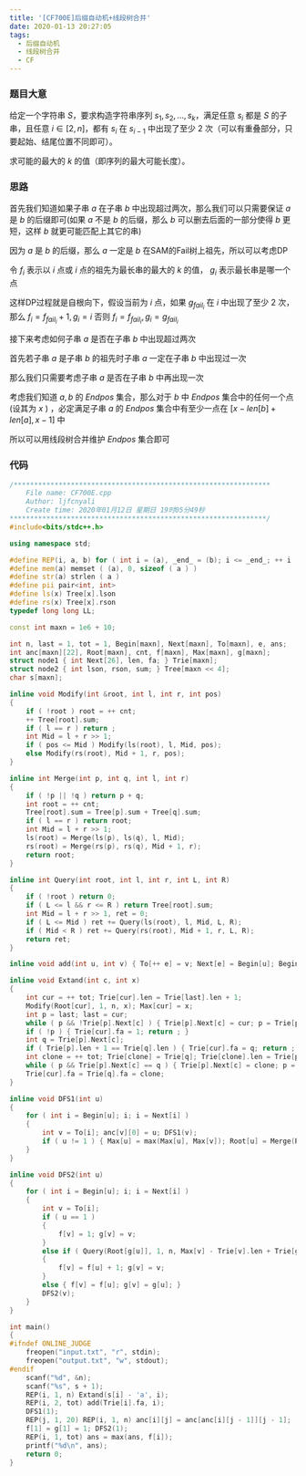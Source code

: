```yaml
---
title: '[CF700E]后缀自动机+线段树合并'
date: 2020-01-13 20:27:05
tags:
  - 后缀自动机
  - 线段树合并
  - CF
---
```


### 题目大意

给定一个字符串 $S$，要求构造字符串序列 $s_1,s_2,\ldots,s_k$，满足任意 $s_i$ 都是 $S$ 的子串，且任意 $i\in[2,n]$，都有 $s_i$ 在 $s_{i-1}$ 中出现了至少 2 次（可以有重叠部分，只要起始、结尾位置不同即可）。

求可能的最大的 $k$ 的值（即序列的最大可能长度）。

<!-- mroe -->

### 思路

首先我们知道如果子串 $a$ 在子串 $b$ 中出现超过两次，那么我们可以只需要保证 $a$ 是 $b$ 的后缀即可(如果 $a$ 不是 $b$ 的后缀，那么 $b$ 可以删去后面的一部分使得 $b$ 更短，这样 $b$ 就更可能匹配上其它的串)

因为 $a$ 是 $b$ 的后缀，那么 $a$ 一定是 $b$ 在SAM的Fail树上祖先，所以可以考虑DP

令 $f_i$ 表示以 $i$ 点或 $i$ 点的祖先为最长串的最大的 $k$ 的值， $g_i$ 表示最长串是哪一个点

这样DP过程就是自根向下，假设当前为 $i$ 点，如果 $g_{fail_i}$ 在 $i$ 中出现了至少 2 次，那么 $f_i=f_{fail_i}+1,g_i=i$ 否则 $f_i=f_{fail_i},g_i=g_{fail_i}$

接下来考虑如何子串 $a$ 是否在子串 $b$ 中出现超过两次

首先若子串 $a$ 是子串 $b$ 的祖先时子串 $a$ 一定在子串 $b$ 中出现过一次

那么我们只需要考虑子串 $a$ 是否在子串 $b$ 中再出现一次

考虑我们知道 $a,b$ 的 $Endpos$ 集合，那么对于 $b$ 中 $Endpos$ 集合中的任何一个点(设其为 $x$ ) ，必定满足子串 $a$ 的 $Endpos$ 集合中有至少一点在 $[x-len[b]+len[a],x-1]$ 中

所以可以用线段树合并维护 $Endpos$ 集合即可

### 代码

```c++
/***************************************************************
	File name: CF700E.cpp
	Author: ljfcnyali
	Create time: 2020年01月12日 星期日 19时05分49秒
***************************************************************/
#include<bits/stdc++.h>

using namespace std;

#define REP(i, a, b) for ( int i = (a), _end_ = (b); i <= _end_; ++ i ) 
#define mem(a) memset ( (a), 0, sizeof ( a ) ) 
#define str(a) strlen ( a ) 
#define pii pair<int, int>
#define ls(x) Tree[x].lson
#define rs(x) Tree[x].rson
typedef long long LL;

const int maxn = 1e6 + 10;

int n, last = 1, tot = 1, Begin[maxn], Next[maxn], To[maxn], e, ans;
int anc[maxn][22], Root[maxn], cnt, f[maxn], Max[maxn], g[maxn];
struct node1 { int Next[26], len, fa; } Trie[maxn];
struct node2 { int lson, rson, sum; } Tree[maxn << 4];
char s[maxn];

inline void Modify(int &root, int l, int r, int pos)
{
    if ( !root ) root = ++ cnt;
    ++ Tree[root].sum;
    if ( l == r ) return ;
    int Mid = l + r >> 1;
    if ( pos <= Mid ) Modify(ls(root), l, Mid, pos);
    else Modify(rs(root), Mid + 1, r, pos);
}

inline int Merge(int p, int q, int l, int r)
{
    if ( !p || !q ) return p + q;
    int root = ++ cnt;
    Tree[root].sum = Tree[p].sum + Tree[q].sum;
    if ( l == r ) return root;
    int Mid = l + r >> 1;
    ls(root) = Merge(ls(p), ls(q), l, Mid);
    rs(root) = Merge(rs(p), rs(q), Mid + 1, r);
    return root;
}

inline int Query(int root, int l, int r, int L, int R)
{
    if ( !root ) return 0;
    if ( L <= l && r <= R ) return Tree[root].sum;
    int Mid = l + r >> 1, ret = 0;
    if ( L <= Mid ) ret += Query(ls(root), l, Mid, L, R);
    if ( Mid < R ) ret += Query(rs(root), Mid + 1, r, L, R);
    return ret;
}

inline void add(int u, int v) { To[++ e] = v; Next[e] = Begin[u]; Begin[u] = e; }

inline void Extand(int c, int x)
{
    int cur = ++ tot; Trie[cur].len = Trie[last].len + 1;
    Modify(Root[cur], 1, n, x); Max[cur] = x;
    int p = last; last = cur;
    while ( p && !Trie[p].Next[c] ) { Trie[p].Next[c] = cur; p = Trie[p].fa; }
    if ( !p ) { Trie[cur].fa = 1; return ; }
    int q = Trie[p].Next[c]; 
    if ( Trie[p].len + 1 == Trie[q].len ) { Trie[cur].fa = q; return ; }
    int clone = ++ tot; Trie[clone] = Trie[q]; Trie[clone].len = Trie[p].len + 1;
    while ( p && Trie[p].Next[c] == q ) { Trie[p].Next[c] = clone; p = Trie[p].fa; }
    Trie[cur].fa = Trie[q].fa = clone;
}

inline void DFS1(int u)
{
    for ( int i = Begin[u]; i; i = Next[i] )
    {
        int v = To[i]; anc[v][0] = u; DFS1(v); 
        if ( u != 1 ) { Max[u] = max(Max[u], Max[v]); Root[u] = Merge(Root[u], Root[v], 1, n); }
    }
}

inline void DFS2(int u)
{
    for ( int i = Begin[u]; i; i = Next[i] ) 
    {
        int v = To[i];
        if ( u == 1 ) 
        {
            f[v] = 1; g[v] = v;
        }
        else if ( Query(Root[g[u]], 1, n, Max[v] - Trie[v].len + Trie[g[u]].len, Max[v] - 1) )
        {
            f[v] = f[u] + 1; g[v] = v;
        }
        else { f[v] = f[u]; g[v] = g[u]; }
        DFS2(v);
    }
}

int main()
{
#ifndef ONLINE_JUDGE
    freopen("input.txt", "r", stdin);
    freopen("output.txt", "w", stdout);
#endif
    scanf("%d", &n);
    scanf("%s", s + 1);
    REP(i, 1, n) Extand(s[i] - 'a', i);
    REP(i, 2, tot) add(Trie[i].fa, i);
    DFS1(1);
    REP(j, 1, 20) REP(i, 1, n) anc[i][j] = anc[anc[i][j - 1]][j - 1];
    f[1] = g[1] = 1; DFS2(1);
    REP(i, 1, tot) ans = max(ans, f[i]);
    printf("%d\n", ans);
    return 0;
}

```

